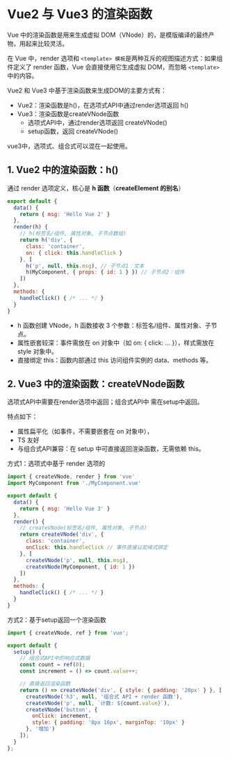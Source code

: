 # Vue2 与 Vue3 的渲染函数
Vue 中的渲染函数是用来生成虚拟 DOM（VNode）的，是模版编译的最终产物，用起来比较灵活。

在 Vue 中，render 选项和 `<template> 模板`是两种互斥的视图描述方式：如果组件定义了 render 函数，Vue 会直接使用它生成虚拟 DOM，而忽略 `<template>` 中的内容。

Vue2 和 Vue3 中基于渲染函数来生成DOM的主要方式有：  
* Vue2：渲染函数是h()，在选项式API中通过render选项返回 h()  
* Vue3：渲染函数是createVNode函数
  * 选项式API中，通过render选项返回 createVNode()
  * setup函数，返回 createVNode()

vue3中，选项式、组合式可以混在一起使用。

## 1. Vue2 中的渲染函数：h()
通过 render 选项定义，核心是 **h 函数**（**createElement 的别名**）

```js
export default {
  data() {
    return { msg: 'Hello Vue 2' }
  },
  render(h) {
    // h(标签名/组件, 属性对象, 子节点数组)
    return h('div', { 
      class: 'container',
      on: { click: this.handleClick }
    }, [
      h('p', null, this.msg), // 子节点1：文本
      h(MyComponent, { props: { id: 1 } }) // 子节点2：组件
    ])
  },
  methods: {
    handleClick() { /* ... */ }
  }
}
```
* h 函数创建 VNode，h 函数接收 3 个参数：标签名/组件、属性对象、子节点。
* 属性嵌套较深：事件需放在 on 对象中（如 on: { click: ... }），样式需放在 style 对象中。
* 直接绑定 this：函数内部通过 this 访问组件实例的 data、methods 等。

## 2. Vue3 中的渲染函数：createVNode函数   
选项式API中需要在render选项中返回；组合式API中 需在setup中返回。

特点如下：
* 属性扁平化（如事件，不需要嵌套在 on 对象中），
* TS 友好
* 与组合式API兼容：在 setup 中可直接返回渲染函数，无需依赖 this。

方式1：选项式中基于 render 选项的 
```js
import { createVNode, render } from 'vue'
import MyComponent from './MyComponent.vue'

export default {
  data() {
    return { msg: 'Hello Vue 3' }
  },
  render() {
    // createVNode(标签名/组件, 属性对象, 子节点)
    return createVNode('div', {
      class: 'container',
      onClick: this.handleClick // 事件直接以驼峰式绑定
    }, [
      createVNode('p', null, this.msg),
      createVNode(MyComponent, { id: 1 })
    ])
  },
  methods: {
    handleClick() { /* ... */ }
  }
}
```

方式2：基于setup返回一个渲染函数
```js
import { createVNode, ref } from 'vue';

export default {
  setup() {
    // 组合式API中的响应式数据
    const count = ref(0);
    const increment = () => count.value++;

    // 直接返回渲染函数
    return () => createVNode('div', { style: { padding: '20px' } }, [
      createVNode('h3', null, '组合式 API + render 函数'),
      createVNode('p', null, `计数: ${count.value}`),
      createVNode('button', { 
        onClick: increment,
        style: { padding: '8px 16px', marginTop: '10px' }
      }, '增加')
    ]);
  }
};
```